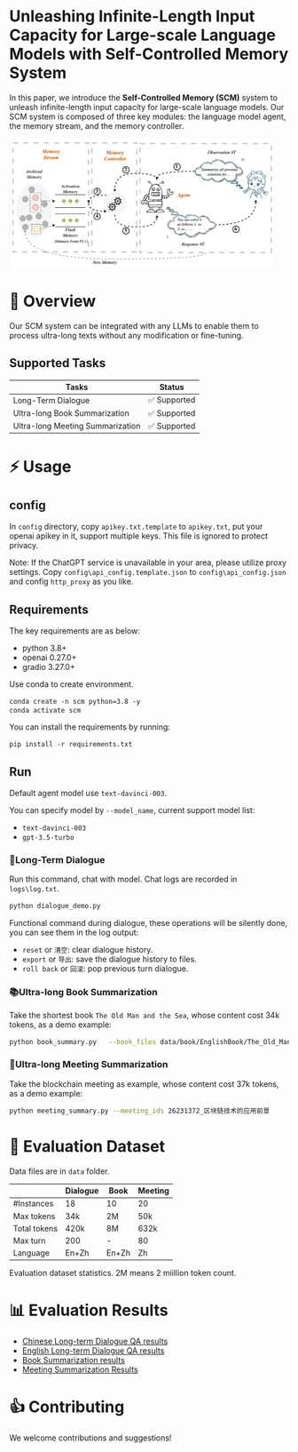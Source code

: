 # Unleashing Infinite-Length Input Capacity for Large-scale Language Models with Self-Controlled Memory System

In this paper, we introduce the **Self-Controlled Memory (SCM)** system to unleash infinite-length input capacity for large-scale language models.
Our SCM system is composed of three key modules: the language model agent, the memory stream, and the memory controller. 

<img src="misc/workflow.png" align="middle" width="95%">



# 🏴󠁶󠁵󠁭󠁡󠁰󠁿 Overview

Our SCM system can be integrated with any LLMs to enable them to process ultra-long texts without any modification or fine-tuning. 



## Supported Tasks

| Tasks                            |            Status            |
| -------------------------------- | :--------------------------: |
| Long-Term Dialogue               | :white_check_mark: Supported |
| Ultra-long Book Summarization    | :white_check_mark: Supported |
| Ultra-long Meeting Summarization | :white_check_mark: Supported |



# ⚡️ Usage

## config

In `config` directory, copy `apikey.txt.template` to `apikey.txt`, put your openai apikey in it, support multiple keys. This file is ignored to protect privacy.

Note: If the ChatGPT service is unavailable in your area, please utilize proxy settings. Copy `config\api_config.template.json` to `config\api_config.json` and config `http_proxy` as you like.

## Requirements

The key requirements are as below:

- python 3.8+
- openai 0.27.0+
- gradio 3.27.0+

Use conda to create environment.
```shell
conda create -n scm python=3.8 -y
conda activate scm
```

You can install the requirements by running:
```shell
pip install -r requirements.txt
```

## Run

Default agent model use `text-davinci-003`.

You can specify model by `--model_name`, current support model list: 
- `text-davinci-003`
- `gpt-3.5-turbo`



### 👻Long-Term Dialogue

Run this command, chat with model. Chat logs are recorded in `logs\log.txt`.

```bash
python dialogue_demo.py
```

Functional command during dialogue, these operations will be silently done, you can see them in the log output:
- `reset` or `清空`: clear dialogue history.
- `export` or `导出`: save the dialogue history to files.
- `roll back` or `回滚`: pop previous turn dialogue.

### 📚Ultra-long Book Summarization

Take the shortest book `The Old Man and the Sea`, whose content cost 34k tokens, as a demo example:
```bash
python book_summary.py   --book_files data/book/EnglishBook/The_Old_Man_and_the_Sea.txt
```

### 📝Ultra-long Meeting Summarization

Take the blockchain meeting as example, whose content cost 37k tokens, as a demo example:
```bash
python meeting_summary.py --meeting_ids 26231372_区块链技术的应用前景
```

# 📝 Evaluation Dataset

Data files are in `data` folder.

|                | Dialogue | Book  | Meeting |
|----------------|----------|-------|---------|
| \#Instances    | 18       | 10    | 20      |
| Max tokens     | 34k      | 2M    | 50k     |
| Total tokens   | 420k     | 8M    | 632k    |
| Max turn       | 200      | -     | 80      |
| Language       | En+Zh    | En+Zh | Zh      |

Evaluation dataset statistics. 2M means 2 miillion token count.

# 📊 Evaluation Results

- [Chinese Long-term Dialogue QA results](results/markdown_results/long_term_dialogue_zh.md)
- [English Long-term Dialogue QA results](results/markdown_results/long_term_dialogue_en.md)
- [Book Summarization results](results/markdown_results/book_summary.md)
- [Meeting Summarization Results](results/markdown_results/meeting_summary_zh.md)


# 👍 Contributing

We welcome contributions and suggestions!